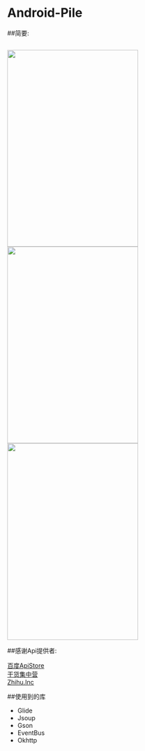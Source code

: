 # Android-Pile
##简要:
  
##  
 <image  src="https://github.com/fromten/Android-Pile/blob/master/s1.png" width=300 height=450/>
  <image  src="https://github.com/fromten/Android-Pile/blob/master/s2.png" width=300 height=450/>
 <image  src="https://github.com/fromten/Android-Pile/blob/master/s3.png" width=300 height=450/>
 

##感谢Api提供者:

<a href='http://apistore.baidu.com/' >百度ApiStore</a>
</br>
<a href='http://gank.io/api' >干货集中营</a>
</br>
<a href='https://github.com/izzyleung/ZhihuDailyPurify/wiki/' >Zhihu.Inc</a>
 
##使用到的库
<ul>
<li>Glide</li>
<li>Jsoup</li>
<li>Gson</li>
<li>EventBus</li>
<li>Okhttp</li>
</ul>

  
